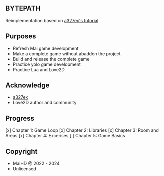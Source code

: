 BYTEPATH
--------
Reimplementation based on [a327ex's tutorial](https://github.com/a327ex/blog/issues/30)

Purposes
--------
- Refresh Mai game development
- Make a complete game without abaddon the project
- Build and release the complete game
- Practice yolo game development
- Practice Lua and Love2D

Acknowledge
-----------
- [a327ex](https://github.com/a327ex)
- Love2D author and community

Progress
--------
[x] Chapter 1: Game Loop
[x] Chapter 2: Libraries
[x] Chapter 3: Room and Areas
[x] Chapter 4: Excerises
[ ] Chapter 5: Game Basics

Copyright
---------
- MaiHD @ 2022 - 2024
- Unlicensed
